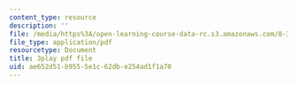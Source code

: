 ```yaml
---
content_type: resource
description: ''
file: /media/https%3A/open-learning-course-data-rc.s3.amazonaws.com/8-333-statistical-mechanics-i-statistical-mechanics-of-particles-fall-2013/ae652d51b9555e1c62dbe254ad1f1a70_t7pTpwMjQ5I.pdf
file_type: application/pdf
resourcetype: Document
title: 3play pdf file
uid: ae652d51-b955-5e1c-62db-e254ad1f1a70
---
```

